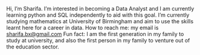Hi, I’m Sharifa. I’m interested in becoming a Data Analyst and I am currently learning python and SQL independently to aid with this goal. 
I’m currently studying mathematics at University of Birmingham and aim to use the skills learnt here for a career in data. 
How to reach me: my email is sharifa.bx@gmail.com 
Fun fact: I am the first generation in my family to study at university, and also the first person in my family to venture out of the education sector. 

<!---
Sharifa-b/Sharifa-b is a ✨ special ✨ repository because its `README.md` (this file) appears on your GitHub profile.
You can click the Preview link to take a look at your changes.
--->
